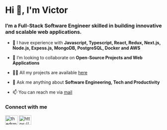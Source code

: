 <h1>Hi 👋, I'm Victor</h1>
<h3>I’m a Full-Stack Software Engineer skilled in building innovative and scalable web applications.</h3>

- 🌱 I have experience with **Javascript, Typescript, React, Redux, Next.js, Node.js, Expess.js, MongoDB, PostgreSQL, Docker and AWS**

- 👯 I’m looking to collaborate on **Open-Source Projects and Web Applications**

- 👨‍💻 All my projects are available [here](https://martinsflow.webflow.io/)

- 💬 Ask me anything about **Software Engineering, Tech and Productivity**

- 📫 You can reach me via [mail](mailto:martinsvictor287@gmail.com)

<h3 align="left">Connect with me</h3>
<p align="left">
<a href="https://twitter.com/thedrmartins" target="blank"><img align="center" src="https://raw.githubusercontent.com/rahuldkjain/github-profile-readme-generator/master/src/images/icons/Social/twitter.svg" alt="thedrmartins" height="30" width="40" /></a>
<a href="https://www.linkedin.com/in/victormartinsfemi/" target="_blank"><img align="center" src="https://raw.githubusercontent.com/rahuldkjain/github-profile-readme-generator/master/src/images/icons/Social/linked-in-alt.svg" alt="https://www.linkedin.com/in/victormartinsfemi/" height="30" width="40" /></a>
</p>
